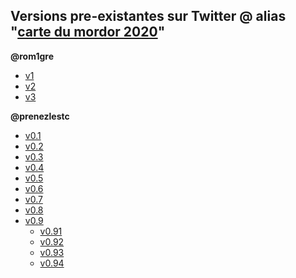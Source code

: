 ## Versions pre-existantes sur Twitter @ alias "[carte du mordor 2020](https://twitter.com/prenezlestc/status/1189244683031142401)"

**@rom1gre**

- [v1](https://twitter.com/rom1gre/status/1074629206938738693)
- [v2](https://twitter.com/rom1gre/status/1074632079944630274)
- [v3](https://twitter.com/rom1gre/status/1074679983619096577)

**@prenezlestc**

- [v0.1](https://twitter.com/prenezlestc/status/1189248028185677825)
-  [v0.2](https://twitter.com/prenezlestc/status/1189251464943882240)
- [v0.3](https://twitter.com/prenezlestc/status/1189477051771711488)
- [v0.4](https://twitter.com/prenezlestc/status/1189484917689847808)
- [v0.5](https://twitter.com/prenezlestc/status/1189489328415748096)
- [v0.6](https://twitter.com/prenezlestc/status/1189842605019947008)
- [v0.7](https://twitter.com/prenezlestc/status/1194188847451721728)
- [v0.8](https://twitter.com/prenezlestc/status/1194227743371780097)
- [v0.9](https://twitter.com/prenezlestc/status/1194527978723708928)
  - [v0.91](https://twitter.com/prenezlestc/status/1194564509869981697)
  - [v0.92](https://twitter.com/prenezlestc/status/1194895234343297024)
  - [v0.93](https://twitter.com/prenezlestc/status/1195275567622475776)
  - [v0.94](https://twitter.com/prenezlestc/status/1195796336228143104)
